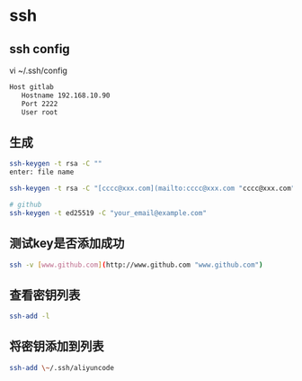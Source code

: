 # ssh

## ssh config

vi \~/.ssh/config
```bash
Host gitlab
   Hostname 192.168.10.90
   Port 2222
   User root
```
## 生成
```bash
ssh-keygen -t rsa -C ""
enter: file name

ssh-keygen -t rsa -C "[cccc@xxx.com](mailto:cccc@xxx.com "cccc@xxx.com")" -f \~/.ssh/alicode
```
```bash
# github
ssh-keygen -t ed25519 -C "your_email@example.com"
```

## 测试key是否添加成功
```bash
ssh -v [www.github.com](http://www.github.com "www.github.com")
```
## 查看密钥列表
```bash
ssh-add -l
```
## 将密钥添加到列表
```bash
ssh-add \~/.ssh/aliyuncode
```